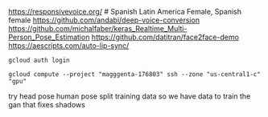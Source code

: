 https://responsivevoice.org/ # Spanish Latin America Female, Spanish female
https://github.com/andabi/deep-voice-conversion
https://github.com/michalfaber/keras_Realtime_Multi-Person_Pose_Estimation
https://github.com/datitran/face2face-demo
https://aescripts.com/auto-lip-sync/

    gcloud auth login

    gcloud compute --project "magggenta-176803" ssh --zone "us-central1-c" "gpu"


try head pose
human pose
split training data so we have data to train the gan that fixes shadows